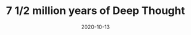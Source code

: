 ---
_schema: default
title: 7 1/2 million years of Deep Thought
link: https://www.geocaching.com/geocache/GC8RVM5
owner: Douglas Adams
date: 2020-10-13
log_type: Note
display_coords: N 41° 10.617' W 075° 44.065'
latitude: '41.17695'
longitude: '-75.734416'
first_stage: false
bogus: true
zhanna_log:  >-
  This puzzle had us scratching our heads for a couple of days. Then I had an idea, and it turned out to be right! We got the green light from the geo-checker along with the parking coordinates. The location is a little out of the way for us, but if we happen to be in the area we will try to find the cache. Thanks for a fun puzzle!
  

  Zhanna and ~Rich in NEPA~
rich_log:
post_id: 12667
geocache_id: 540
---